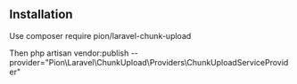 ## Installation
Use 
composer require pion/laravel-chunk-upload

Then 
php artisan vendor:publish --provider="Pion\Laravel\ChunkUpload\Providers\ChunkUploadServiceProvider"


